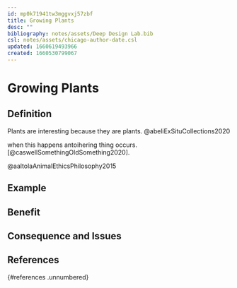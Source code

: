 ```yaml
---
id: mp0k71941tw3mggvxj57zbf
title: Growing Plants
desc: ""
bibliography: notes/assets/Deep Design Lab.bib
csl: notes/assets/chicago-author-date.csl
updated: 1660619493966
created: 1660530799067
---
```


# Growing Plants

## Definition

Plants are interesting because they are plants.
@abeliExSituCollections2020

when this happens antoihering thing occurs.
[@caswellSomethingOldSomething2020].

@aaltolaAnimalEthicsPhilosophy2015

## Example

## Benefit

## Consequence and Issues

## References

{#references .unnumbered}
